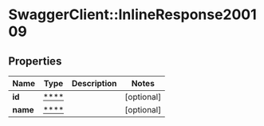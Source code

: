 # SwaggerClient::InlineResponse200109

## Properties
Name | Type | Description | Notes
------------ | ------------- | ------------- | -------------
**id** | [****](.md) |  | [optional] 
**name** | [****](.md) |  | [optional] 

